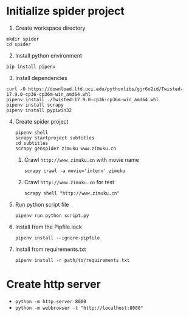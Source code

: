 # Initialize spider project
1. Create workspace directory
  ```
  mkdir spider
  cd spider
  ```

2. Install python environment
  ```
  pip install pipenv
  ```

3. Install dependencies
  ```
  curl -O https://download.lfd.uci.edu/pythonlibs/gjr6o2id/Twisted-17.9.0-cp36-cp36m-win_amd64.whl
  pipenv install ./Twisted-17.9.0-cp36-cp36m-win_amd64.whl
  pipenv install scrapy
  pipenv install pypiwin32
  ```

4. Create spider project

   ```
   pipenv shell
   scrapy startproject subtitles
   cd subtitles
   scrapy genspider zimuku www.zimuku.cn
   ```

   1. Crawl `http://www.zimuku.cn` with movie name

      ```
      scrapy crawl -a movie='intern' zimuku
      ```

   2. Crawl `http://www.zimuku.cn` for test

      ```
      scrapy shell "http://www.zimuku.cn"
      ```

5. Run python script file

   ```
   pipenv run python script.py
   ```

6. Install from the Pipfile.lock

   ```
   pipenv install --ignore-pipfile
   ```

7. Install from requirements.txt

   ```
   pipenv install -r path/to/requirements.txt 
   ```


# Create http server

+ `python -m http.server 8000`
+ `python -m webbrowser -t "http://localhost:8000"`

